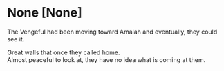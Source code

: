 # None [None]
The Vengeful had been moving toward Amalah and eventually, they could see it.

Great walls that once they called home.  
Almost peaceful to look at, they have no idea what is coming at them.

